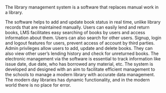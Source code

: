 The library management system is a software that replaces manual work in a library.

The software helps to add and update book status in real time, unlike library records that are maintained manually. Users can easily lend and return books, LMS facilitates easy searching of books by users and access information about them. Users can also search for other users. Signup, login and logout features for users, prevent access of account by third parties. Admin privileges allow users to add, update and delete books. They can also view other user’s lending history and check for unreturned books. The electronic management via the software is essential to track information like issue date, due date, who has borrowed any material, etc. The system is developed and designed with an aim to facilitate efficient management to the schools to manage a modern library with accurate data management. The modern day libraries has dynamic functionality, and in the modern world there is no place for error. 
